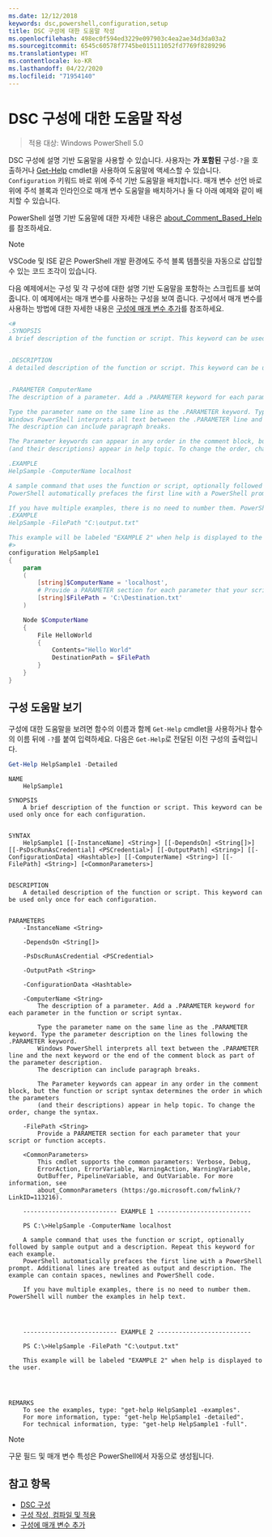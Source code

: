 ```yaml
---
ms.date: 12/12/2018
keywords: dsc,powershell,configuration,setup
title: DSC 구성에 대한 도움말 작성
ms.openlocfilehash: 498ec0f594ed3229e097903c4ea2ae34d3da03a2
ms.sourcegitcommit: 6545c60578f7745be015111052fd7769f8289296
ms.translationtype: HT
ms.contentlocale: ko-KR
ms.lasthandoff: 04/22/2020
ms.locfileid: "71954140"
---
```

# <a name="writing-help-for-dsc-configurations"></a>DSC 구성에 대한 도움말 작성

>적용 대상: Windows PowerShell 5.0

DSC 구성에 설명 기반 도움말을 사용할 수 있습니다. 사용자는 **가 포함된** 구성`-?`을 호출하거나 [Get-Help](/powershell/module/Microsoft.PowerShell.Core/Get-Help) cmdlet을 사용하여 도움말에 액세스할 수 있습니다. `Configuration` 키워드 바로 위에 주석 기반 도움말을 배치합니다.
매개 변수 선언 바로 위에 주석 블록과 인라인으로 매개 변수 도움말을 배치하거나 둘 다 아래 예제와 같이 배치할 수 있습니다.

PowerShell 설명 기반 도움말에 대한 자세한 내용은 [about_Comment_Based_Help](/powershell/module/microsoft.powershell.core/about/about_comment_based_help)를 참조하세요.

> [!NOTE]
> VSCode 및 ISE 같은 PowerShell 개발 환경에도 주석 블록 템플릿을 자동으로 삽입할 수 있는 코드 조각이 있습니다.

다음 예제에서는 구성 및 각 구성에 대한 설명 기반 도움말을 포함하는 스크립트를 보여줍니다. 이 예제에서는 매개 변수를 사용하는 구성을 보여 줍니다. 구성에서 매개 변수를 사용하는 방법에 대한 자세한 내용은 [구성에 매개 변수 추가](add-parameters-to-a-configuration.md)를 참조하세요.

```powershell
<#
.SYNOPSIS
A brief description of the function or script. This keyword can be used only once for each configuration.


.DESCRIPTION
A detailed description of the function or script. This keyword can be used only once for each configuration.


.PARAMETER ComputerName
The description of a parameter. Add a .PARAMETER keyword for each parameter in the function or script syntax.

Type the parameter name on the same line as the .PARAMETER keyword. Type the parameter description on the lines following the .PARAMETER keyword.
Windows PowerShell interprets all text between the .PARAMETER line and the next keyword or the end of the comment block as part of the parameter description.
The description can include paragraph breaks.

The Parameter keywords can appear in any order in the comment block, but the function or script syntax determines the order in which the parameters
(and their descriptions) appear in help topic. To change the order, change the syntax.

.EXAMPLE
HelpSample -ComputerName localhost

A sample command that uses the function or script, optionally followed by sample output and a description. Repeat this keyword for each example.
PowerShell automatically prefaces the first line with a PowerShell prompt. Additional lines are treated as output and description. The example can contain spaces, newlines and PowerShell code.

If you have multiple examples, there is no need to number them. PowerShell will number the examples in help text.
.EXAMPLE
HelpSample -FilePath "C:\output.txt"

This example will be labeled "EXAMPLE 2" when help is displayed to the user.
#>
configuration HelpSample1
{
    param
    (
        [string]$ComputerName = 'localhost',
        # Provide a PARAMETER section for each parameter that your script or function accepts.
        [string]$FilePath = 'C:\Destination.txt'
    )

    Node $ComputerName
    {
        File HelloWorld
        {
            Contents="Hello World"
            DestinationPath = $FilePath
        }
    }
}
```

## <a name="viewing-configuration-help"></a>구성 도움말 보기

구성에 대한 도움말을 보려면 함수의 이름과 함께 `Get-Help` cmdlet을 사용하거나 함수의 이름 뒤에 `-?`를 붙여 입력하세요. 다음은 `Get-Help`로 전달된 이전 구성의 출력입니다.

```powershell
Get-Help HelpSample1 -Detailed
```

```output
NAME
    HelpSample1

SYNOPSIS
    A brief description of the function or script. This keyword can be used only once for each configuration.


SYNTAX
    HelpSample1 [[-InstanceName] <String>] [[-DependsOn] <String[]>] [[-PsDscRunAsCredential] <PSCredential>] [[-OutputPath] <String>] [[-ConfigurationData] <Hashtable>] [[-ComputerName] <String>] [[-FilePath] <String>] [<CommonParameters>]


DESCRIPTION
    A detailed description of the function or script. This keyword can be used only once for each configuration.


PARAMETERS
    -InstanceName <String>

    -DependsOn <String[]>

    -PsDscRunAsCredential <PSCredential>

    -OutputPath <String>

    -ConfigurationData <Hashtable>

    -ComputerName <String>
        The description of a parameter. Add a .PARAMETER keyword for each parameter in the function or script syntax.

        Type the parameter name on the same line as the .PARAMETER keyword. Type the parameter description on the lines following the .PARAMETER keyword.
        Windows PowerShell interprets all text between the .PARAMETER line and the next keyword or the end of the comment block as part of the parameter description.
        The description can include paragraph breaks.

        The Parameter keywords can appear in any order in the comment block, but the function or script syntax determines the order in which the parameters
        (and their descriptions) appear in help topic. To change the order, change the syntax.

    -FilePath <String>
        Provide a PARAMETER section for each parameter that your script or function accepts.

    <CommonParameters>
        This cmdlet supports the common parameters: Verbose, Debug,
        ErrorAction, ErrorVariable, WarningAction, WarningVariable,
        OutBuffer, PipelineVariable, and OutVariable. For more information, see
        about_CommonParameters (https:/go.microsoft.com/fwlink/?LinkID=113216).

    -------------------------- EXAMPLE 1 --------------------------

    PS C:\>HelpSample -ComputerName localhost

    A sample command that uses the function or script, optionally followed by sample output and a description. Repeat this keyword for each example.
    PowerShell automatically prefaces the first line with a PowerShell prompt. Additional lines are treated as output and description. The example can contain spaces, newlines and PowerShell code.

    If you have multiple examples, there is no need to number them. PowerShell will number the examples in help text.




    -------------------------- EXAMPLE 2 --------------------------

    PS C:\>HelpSample -FilePath "C:\output.txt"

    This example will be labeled "EXAMPLE 2" when help is displayed to the user.




REMARKS
    To see the examples, type: "get-help HelpSample1 -examples".
    For more information, type: "get-help HelpSample1 -detailed".
    For technical information, type: "get-help HelpSample1 -full".
```

> [!NOTE]
> 구문 필드 및 매개 변수 특성은 PowerShell에서 자동으로 생성됩니다.

## <a name="see-also"></a>참고 항목

- [DSC 구성](configurations.md)
- [구성 작성, 컴파일 및 적용](write-compile-apply-configuration.md)
- [구성에 매개 변수 추가](add-parameters-to-a-configuration.md)
